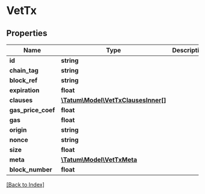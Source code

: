 # VetTx

## Properties

Name | Type | Description | Notes
------------ | ------------- | ------------- | -------------
**id** | **string** |  | [optional]
**chain_tag** | **string** |  | [optional]
**block_ref** | **string** |  | [optional]
**expiration** | **float** |  | [optional]
**clauses** | [**\Tatum\Model\VetTxClausesInner[]**](VetTxClausesInner.md) |  | [optional]
**gas_price_coef** | **float** |  | [optional]
**gas** | **float** |  | [optional]
**origin** | **string** |  | [optional]
**nonce** | **string** |  | [optional]
**size** | **float** |  | [optional]
**meta** | [**\Tatum\Model\VetTxMeta**](VetTxMeta.md) |  | [optional]
**block_number** | **float** |  | [optional]

[[Back to Index]](../index.md)
